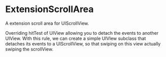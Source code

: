 # ExtensionScrollArea
A extension scroll area for UIScrollView.

Overriding hitTest of UIView allowing you to detach the events to another UIView.
With this rule, we can create a simple UIVIew subclass that detaches its events to a UIScrollView, so that swiping on this view actually swiping the scrollView.

